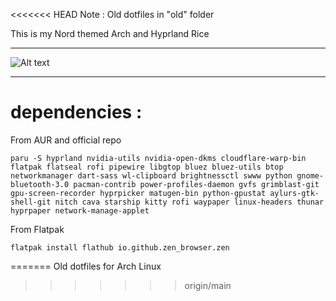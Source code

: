 <<<<<<< HEAD
Note : Old dotfiles in "old" folder

This is my Nord themed Arch and Hyprland Rice

---

![Alt text](../asset/Nord_Rice.png "Basic Rice")

---

# dependencies :

From AUR and official repo

```
paru -S hyprland nvidia-utils nvidia-open-dkms cloudflare-warp-bin flatpak flatseal rofi pipewire libgtop bluez bluez-utils btop networkmanager dart-sass wl-clipboard brightnessctl swww python gnome-bluetooth-3.0 pacman-contrib power-profiles-daemon gvfs grimblast-git gpu-screen-recorder hyprpicker matugen-bin python-gpustat aylurs-gtk-shell-git nitch cava starship kitty rofi waypaper linux-headers thunar hyprpaper network-manage-applet
```

From Flatpak

```
flatpak install flathub io.github.zen_browser.zen
```

=======
Old dotfiles for Arch Linux
>>>>>>> origin/main
